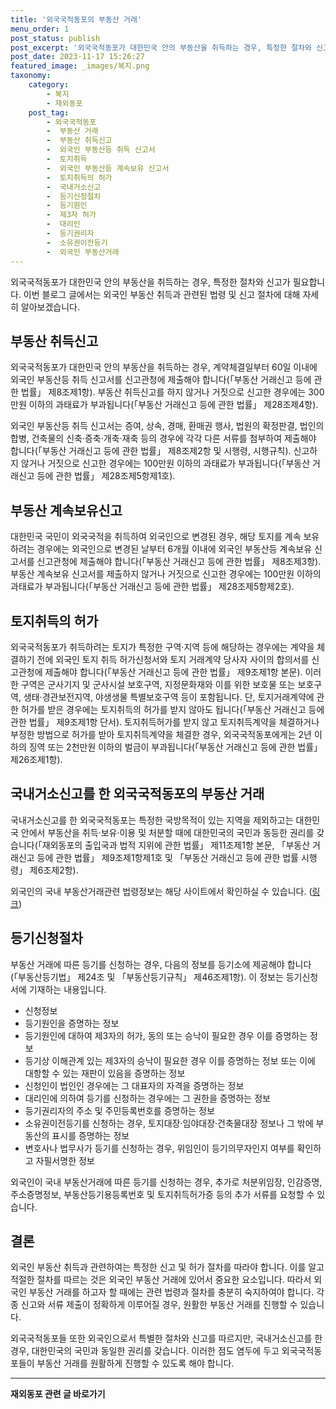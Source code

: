 ```yaml
---
title: '외국국적동포의 부동산 거래'
menu_order: 1
post_status: publish
post_excerpt: '외국국적동포가 대한민국 안의 부동산을 취득하는 경우, 특정한 절차와 신고가 필요합니다. 이번 블로그 글에서는 외국인 부동산 취득과 관련된 법령 및 신고 절차에 대해 자세히 알아보겠습니다.'
post_date: 2023-11-17 15:26:27
featured_image: _images/복지.png
taxonomy:
    category:
        - 복지
        - 재외동포
    post_tag:
        - 외국국적동포
        -  부동산 거래
        -  부동산 취득신고
        -  외국인 부동산등 취득 신고서
        -  토지취득
        -  외국인 부동산등 계속보유 신고서
        -  토지취득의 허가
        -  국내거소신고
        -  등기신청절차
        -  등기원인
        -  제3자 허가
        -  대리인
        -  등기권리자
        -  소유권이전등기
        -  외국인 부동산거래
---
```


  
외국국적동포가 대한민국 안의 부동산을 취득하는 경우, 특정한 절차와 신고가 필요합니다. 이번 블로그 글에서는 외국인 부동산 취득과 관련된 법령 및 신고 절차에 대해 자세히 알아보겠습니다.  

## 부동산 취득신고  
  
외국국적동포가 대한민국 안의 부동산을 취득하는 경우, 계약체결일부터 60일 이내에 외국인 부동산등 취득 신고서를 신고관청에 제출해야 합니다(「부동산 거래신고 등에 관한 법률」 제8조제1항). 부동산 취득신고를 하지 않거나 거짓으로 신고한 경우에는 300만원 이하의 과태료가 부과됩니다(「부동산 거래신고 등에 관한 법률」 제28조제4항).

외국인 부동산등 취득 신고서는 증여, 상속, 경매, 환매권 행사, 법원의 확정판결, 법인의 합병, 건축물의 신축·증축·개축·재축 등의 경우에 각각 다른 서류를 첨부하여 제출해야 합니다(「부동산 거래신고 등에 관한 법률」 제8조제2항 및 시행령, 시행규칙). 신고하지 않거나 거짓으로 신고한 경우에는 100만원 이하의 과태료가 부과됩니다(「부동산 거래신고 등에 관한 법률」 제28조제5항제1호).

## 부동산 계속보유신고  

대한민국 국민이 외국국적을 취득하여 외국인으로 변경된 경우, 해당 토지를 계속 보유하려는 경우에는 외국인으로 변경된 날부터 6개월 이내에 외국인 부동산등 계속보유 신고서를 신고관청에 제출해야 합니다(「부동산 거래신고 등에 관한 법률」 제8조제3항). 부동산 계속보유 신고서를 제출하지 않거나 거짓으로 신고한 경우에는 100만원 이하의 과태료가 부과됩니다(「부동산 거래신고 등에 관한 법률」 제28조제5항제2호).

## 토지취득의 허가  

외국국적동포가 취득하려는 토지가 특정한 구역·지역 등에 해당하는 경우에는 계약을 체결하기 전에 외국인 토지 취득 허가신청서와 토지 거래계약 당사자 사이의 합의서를 신고관청에 제출해야 합니다(「부동산 거래신고 등에 관한 법률」 제9조제1항 본문). 이러한 구역은 군사기지 및 군사시설 보호구역, 지정문화재와 이를 위한 보호물 또는 보호구역, 생태·경관보전지역, 야생생물 특별보호구역 등이 포함됩니다. 단, 토지거래계약에 관한 허가를 받은 경우에는 토지취득의 허가를 받지 않아도 됩니다(「부동산 거래신고 등에 관한 법률」 제9조제1항 단서). 토지취득허가를 받지 않고 토지취득계약을 체결하거나 부정한 방법으로 허가를 받아 토지취득계약을 체결한 경우, 외국국적동포에게는 2년 이하의 징역 또는 2천만원 이하의 벌금이 부과됩니다(「부동산 거래신고 등에 관한 법률」 제26조제1항).

## 국내거소신고를 한 외국국적동포의 부동산 거래  

국내거소신고를 한 외국국적동포는 특정한 국방목적이 있는 지역을 제외하고는 대한민국 안에서 부동산을 취득·보유·이용 및 처분할 때에 대한민국의 국민과 동등한 권리를 갖습니다(「재외동포의 출입국과 법적 지위에 관한 법률」 제11조제1항 본문, 「부동산 거래신고 등에 관한 법률」 제9조제1항제1호 및 「부동산 거래신고 등에 관한 법률 시행령」 제6조제2항).

외국인의 국내 부동산거래관련 법령정보는 해당 사이트에서 확인하실 수 있습니다. ([링크](https://uknowlaw.com/))

## 등기신청절차  

부동산 거래에 따른 등기를 신청하는 경우, 다음의 정보를 등기소에 제공해야 합니다(「부동산등기법」 제24조 및 「부동산등기규칙」 제46조제1항). 이 정보는 등기신청서에 기재하는 내용입니다.

- 신청정보
- 등기원인을 증명하는 정보
- 등기원인에 대하여 제3자의 허가, 동의 또는 승낙이 필요한 경우 이를 증명하는 정보
- 등기상 이해관계 있는 제3자의 승낙이 필요한 경우 이를 증명하는 정보 또는 이에 대항할 수 있는 재판이 있음을 증명하는 정보
- 신청인이 법인인 경우에는 그 대표자의 자격을 증명하는 정보
- 대리인에 의하여 등기를 신청하는 경우에는 그 권한을 증명하는 정보
- 등기권리자의 주소 및 주민등록번호를 증명하는 정보
- 소유권이전등기를 신청하는 경우, 토지대장·임야대장·건축물대장 정보나 그 밖에 부동산의 표시를 증명하는 정보
- 변호사나 법무사가 등기를 신청하는 경우, 위임인이 등기의무자인지 여부를 확인하고 자필서명한 정보

외국인이 국내 부동산거래에 따른 등기를 신청하는 경우, 추가로 처분위임장, 인감증명, 주소증명정보, 부동산등기용등록번호 및 토지취득허가증 등의 추가 서류를 요청할 수 있습니다.

## 결론  

외국인 부동산 취득과 관련하여는 특정한 신고 및 허가 절차를 따라야 합니다. 이를 알고 적절한 절차를 따르는 것은 외국인 부동산 거래에 있어서 중요한 요소입니다. 따라서 외국인 부동산 거래를 하고자 할 때에는 관련 법령과 절차를 충분히 숙지하여야 합니다. 각종 신고와 서류 제출이 정확하게 이루어질 경우, 원활한 부동산 거래를 진행할 수 있습니다.

외국국적동포들 또한 외국인으로서 특별한 절차와 신고를 따르지만, 국내거소신고를 한 경우, 대한민국의 국민과 동일한 권리를 갖습니다. 이러한 점도 염두에 두고 외국국적동포들이 부동산 거래를 원활하게 진행할 수 있도록 해야 합니다.
<!-- wp:separator -->
<hr class="wp-block-separator has-alpha-channel-opacity"/>
<!-- /wp:separator -->

<!-- wp:group {"backgroundColor":"base","layout":{"type":"constrained"}} -->
<div class="wp-block-group has-base-background-color has-background"><!-- wp:paragraph {"align":"center","fontSize":"medium"} -->
<p class="has-text-align-center has-large-font-size"><strong>재외동포 관련 글 바로가기</strong></p>
<!-- /wp:paragraph -->


<!-- wp:latest-posts
{"categories":[{"id":22672,"count":19,"description":"","link":"https://uknowlaw.com/category/%ec%9e%ac%ec%99%b8%eb%8f%99%ed%8f%ac/","name":"재외동포","slug":"재외동포","taxonomy":"category","parent":0,"meta":[],"_links":{"self":[{"href":"https://uknowlaw.com/wp-json/wp/v2/categories/22672"}],"collection":[{"href":"https://uknowlaw.com/wp-json/wp/v2/categories"}],"about":[{"href":"https://uknowlaw.com/wp-json/wp/v2/taxonomies/category"}],"wp:post_type":[{"href":"https://uknowlaw.com/wp-json/wp/v2/posts?categories=22672"}],"curies":[{"name":"wp","href":"https://api.w.org/{rel}","templated":true}]}}],"postsToShow":100,"excerptLength":28,"postLayout":"grid","columns":2,"featuredImageAlign":"left","featuredImageSizeSlug":"large","fontSize":"small"} /--></div>
<!-- /wp:group -->